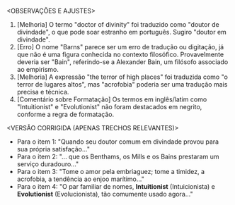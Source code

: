 <OBSERVAÇÕES E AJUSTES>
1. [Melhoria] O termo "doctor of divinity" foi traduzido como "doutor de divindade", o que pode soar estranho em português. Sugiro "doutor em divindade".
2. [Erro] O nome "Barns" parece ser um erro de tradução ou digitação, já que não é uma figura conhecida no contexto filosófico. Provavelmente deveria ser "Bain", referindo-se a Alexander Bain, um filósofo associado ao empirismo.
3. [Melhoria] A expressão "the terror of high places" foi traduzida como "o terror de lugares altos", mas "acrofobia" poderia ser uma tradução mais precisa e técnica.
4. [Comentário sobre Formatação] Os termos em inglês/latim como "Intuitionist" e "Evolutionist" não foram destacados em negrito, conforme a regra de formatação.

<VERSÃO CORRIGIDA (APENAS TRECHOS RELEVANTES)>
- Para o item 1: "Quando seu doutor comum em divindade provou para sua própria satisfação..."
- Para o item 2: "... que os Benthams, os Mills e os Bains prestaram um serviço duradouro..."
- Para o item 3: "Tome o amor pela embriaguez; tome a timidez, a acrofobia, a tendência ao enjoo marítimo..."
- Para o item 4: "O par familiar de nomes, **Intuitionist** (Intuicionista) e **Evolutionist** (Evolucionista), tão comumente usado agora..."